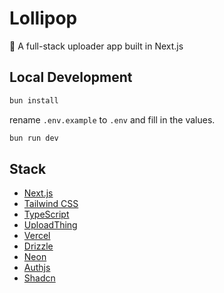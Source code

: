 # Lollipop

🍭 A full-stack uploader app built in Next.js

## Local Development

```bash
bun install
```

rename `.env.example` to `.env` and fill in the values.

```bash
bun run dev
```

## Stack

- [Next.js](https://nextjs.org/)
- [Tailwind CSS](https://tailwindcss.com/)
- [TypeScript](https://www.typescriptlang.org/)
- [UploadThing](https://github.com/uploadthing/uploadthing)
- [Vercel](https://vercel.com/)
- [Drizzle](https://www.drizzle.team/)
- [Neon](https://neon.tech/)
- [Authjs](https://authjs.dev/)
- [Shadcn](https://ui.shadcn.com)
